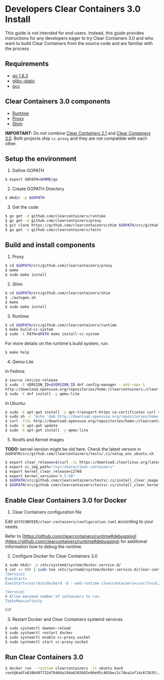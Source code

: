 # Developers Clear Containers 3.0 Install

This guide is not intended for end-users. Instead, this guide provides
instructions for any developers eager to try Clear Containers 3.0 and who
want to build Clear Containers from the source code and are familiar with the
process.

## Requirements

  * [go 1.8.3](https://golang.org/)
  * [glibc-static](https://www.gnu.org/software/libc/libc.html)
  * [gcc](https://gcc.gnu.org/)

## Clear Containers 3.0 components

  * [Runtime](https://github.com/clearcontainers/runtime)
  * [Proxy](https://github.com/clearcontainers/proxy)
  * [Shim](https://github.com/clearcontainers/shim)

**IMPORTANT:** Do not combine [Clear Containers 2.1](https://github.com/01org/cc-oci-runtime) and [Clear Containers 3.0](https://github.com/clearcontainers).
Both projects ship ``cc-proxy`` and they are not compatible with each other.

## Setup the environment

1. Define GOPATH

```bash
$ export GOPATH=$HOME/go
```

2. Create GOPATH Directory

```bash
$ mkdir -p $GOPATH
```

3. Get the code

```bash
$ go get -d github.com/clearcontainers/runtime
$ go get -d github.com/clearcontainers/proxy
$ git clone https://github.com/clearcontainers/shim $GOPATH/src/github.com/clearcontainers/shim
$ go get -d github.com/clearcontainers/tests
```

## Build and install components

1. Proxy

```bash
$ cd $GOPATH/src/github.com/clearcontainers/proxy
$ make
$ sudo make install
```

2. Shim

```bash
$ cd $GOPATH/src/github.com/clearcontainers/shim
$ ./autogen.sh
$ make
$ sudo make install
```

3. Runtime

```bash
$ cd $GOPATH/src/github.com/clearcontainers/runtime
$ make build-cc-system
$ sudo -E PATH=$PATH make install-cc-system
```

For more details on the runtime's build system, run:

```bash
$ make help
```

4. Qemu-Lite

In Fedora:
```bash
$ source /etc/os-release
$ sudo -E VERSION_ID=$VERSION_ID dnf config-manager --add-repo \
http://download.opensuse.org/repositories/home:/clearcontainers:/clear-containers-3/Fedora\_$VERSION_ID/home:clearcontainers:clear-containers-3.repo
$ sudo -E dnf install -y qemu-lite
```

In Ubuntu:
```bash
$ sudo -E apt-get install -y apt-transport-https ca-certificates curl software-properties-common
$ sudo sh -c "echo 'deb http://download.opensuse.org/repositories/home:/clearcontainers:/clear-containers-3/xUbuntu_$(lsb_release -rs)/ /' >> /etc/apt/sources.list.d/clear-containers.list"
$ curl -fsSL http://download.opensuse.org/repositories/home:/clearcontainers:/clear-containers-3/xUbuntu_$(lsb_release -rs)/Release.key | sudo apt-key add -
$ sudo -E apt-get update
$ sudo -E apt-get install -y qemu-lite

```

5. Rootfs and Kernel images

**TODO:** kernel version might be old here. Check the latest version in `$GOPATH/src/github.com/clearcontainers/tests/.ci/setup_env_ubuntu.sh`
```bash
$ export clear_release=$(curl -sL https://download.clearlinux.org/latest)
$ export cc_img_path="/usr/share/clear-containers"
$ export kernel_clear_release=12760
$ export kernel_version="4.5-50"
$ $GOPATH/src/github.com/clearcontainers/tests/.ci/install_clear_image.sh $clear_release $cc_img_path
$ $GOPATH/src/github.com/clearcontainers/tests/.ci/install_clear_kernel.sh $kernel_clear_release $kernel_version $cc_img_path
```

## Enable Clear Containers 3.0 for Docker

1. Clear Containers configuration file

Edit `$SYSCONFDIR/clear-containers/configuration.toml` according to your needs.

Refer to [https://github.com/clearcontainers/runtime#debugging](https://github.com/clearcontainers/runtime#debugging)
for additional information how to debug the runtime.

2. Configure Docker for Clear Containers 3.0

```bash
$ sudo mkdir -p /etc/systemd/system/docker.service.d/
$ cat << EOF | sudo tee /etc/systemd/system/docker.service.d/clear-containers.conf
[Service]
ExecStart=
ExecStart=/usr/bin/dockerd -D --add-runtime clearcontainers=/usr/local/bin/cc-runtime --default-runtime=runc

[Service]
# Allow maximum number of containers to run.
TasksMax=infinity

EOF
```

3. Restart Docker and Clear Containers systemd services

```bash
$ sudo systemctl daemon-reload
$ sudo systemctl restart docker
$ sudo systemctl enable cc-proxy.socket
$ sudo systemctl start cc-proxy.socket
```

## Run Clear Containers 3.0

```bash
$ docker run --runtime clearcontainers -it ubuntu bash
root@6adfa8386497732d78468a19da6365602e96e95c401bec2c74ea1af14c672635:/#
```
